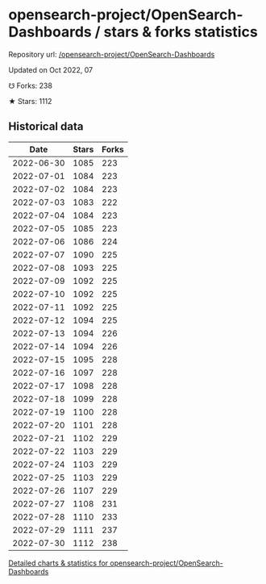 # opensearch-project/OpenSearch-Dashboards / stars & forks statistics

Repository url: [/opensearch-project/OpenSearch-Dashboards](https://github.com/opensearch-project/OpenSearch-Dashboards)

Updated on Oct 2022, 07

☋ Forks: 238

★ Stars: 1112

## Historical data
| Date | Stars | Forks |
|------|-------|-------|
| 2022-06-30 | 1085 | 223 | 
| 2022-07-01 | 1084 | 223 | 
| 2022-07-02 | 1084 | 223 | 
| 2022-07-03 | 1083 | 222 | 
| 2022-07-04 | 1084 | 223 | 
| 2022-07-05 | 1085 | 223 | 
| 2022-07-06 | 1086 | 224 | 
| 2022-07-07 | 1090 | 225 | 
| 2022-07-08 | 1093 | 225 | 
| 2022-07-09 | 1092 | 225 | 
| 2022-07-10 | 1092 | 225 | 
| 2022-07-11 | 1092 | 225 | 
| 2022-07-12 | 1094 | 225 | 
| 2022-07-13 | 1094 | 226 | 
| 2022-07-14 | 1094 | 226 | 
| 2022-07-15 | 1095 | 228 | 
| 2022-07-16 | 1097 | 228 | 
| 2022-07-17 | 1098 | 228 | 
| 2022-07-18 | 1099 | 228 | 
| 2022-07-19 | 1100 | 228 | 
| 2022-07-20 | 1101 | 228 | 
| 2022-07-21 | 1102 | 229 | 
| 2022-07-22 | 1103 | 229 | 
| 2022-07-24 | 1103 | 229 | 
| 2022-07-25 | 1103 | 229 | 
| 2022-07-26 | 1107 | 229 | 
| 2022-07-27 | 1108 | 231 | 
| 2022-07-28 | 1110 | 233 | 
| 2022-07-29 | 1111 | 237 | 
| 2022-07-30 | 1112 | 238 | 


[Detailed charts & statistics for opensearch-project/OpenSearch-Dashboards](https://reviewgithub.com/rep/opensearch-project/OpenSearch-Dashboards)
